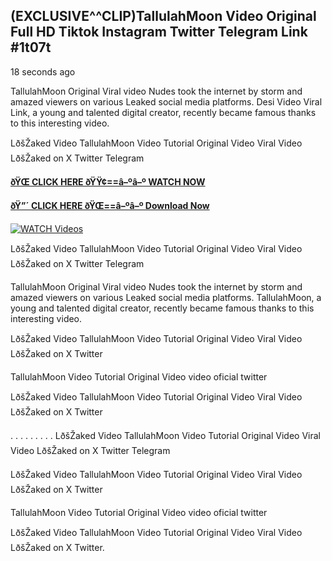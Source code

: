 ## (EXCLUSIVE^^CLIP)TallulahMoon Video Original Full HD Tiktok Instagram Twitter Telegram Link #1t07t

18 seconds ago

TallulahMoon Original Viral video Nudes took the internet by storm and amazed viewers on various Leaked social media platforms. Desi Video Viral Link, a young and talented digital creator, recently became famous thanks to this interesting video.

LðšŽaked Video TallulahMoon Video Tutorial Original Video Viral Video LðšŽaked on X Twitter Telegram

**[ðŸŒ CLICK HERE ðŸŸ¢==â–ºâ–º WATCH NOW](https://clips-mediaa.blogspot.com/2025/02/video-viral-download.html)**

**[ðŸ”´ CLICK HERE ðŸŒ==â–ºâ–º Download Now](https://clips-mediaa.blogspot.com/2025/02/video-viral-download.html)**

[![WATCH Videos](https://i.imgur.com/dJHk4Zq.gif)](https://clips-mediaa.blogspot.com/2025/02/video-viral-download.html)

LðšŽaked Video TallulahMoon Video Tutorial Original Video Viral Video LðšŽaked on X Twitter Telegram

TallulahMoon Original Viral video Nudes took the internet by storm and amazed viewers on various Leaked social media platforms. TallulahMoon, a young and talented digital creator, recently became famous thanks to this interesting video.

LðšŽaked Video TallulahMoon Video Tutorial Original Video Viral Video LðšŽaked on X Twitter

TallulahMoon Video Tutorial Original Video video oficial twitter

LðšŽaked Video TallulahMoon Video Tutorial Original Video Viral Video LðšŽaked on X Twitter

. . . . . . . . . LðšŽaked Video TallulahMoon Video Tutorial Original Video Viral Video LðšŽaked on X Twitter Telegram

LðšŽaked Video TallulahMoon Video Tutorial Original Video Viral Video LðšŽaked on X Twitter

TallulahMoon Video Tutorial Original Video video oficial twitter

LðšŽaked Video TallulahMoon Video Tutorial Original Video Viral Video LðšŽaked on X Twitter.